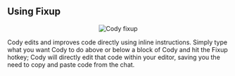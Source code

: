 ## Using Fixup

<p align="center">
  <img src="https://storage.googleapis.com/sourcegraph-assets/cody-fixup.gif" alt="Cody fixup"/>
</p>

Cody edits and improves code directly using inline instructions. Simply type what you want Cody to do above or below a block of Cody and hit the Fixup hotkey; Cody will directly edit that code within your editor, saving you the need to copy and paste code from the chat.